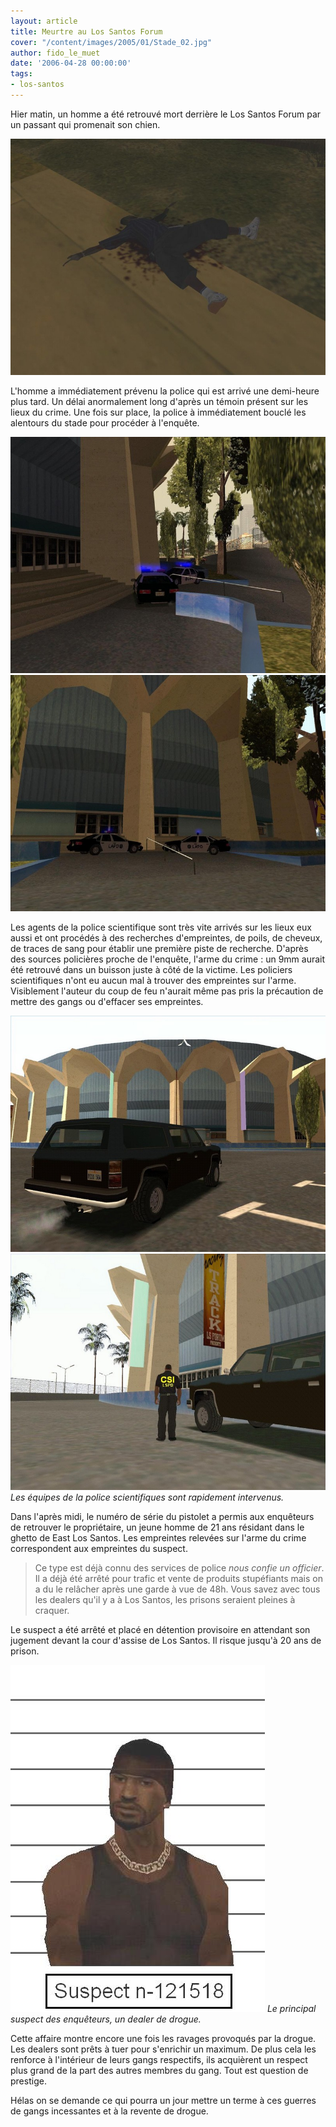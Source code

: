 ```yaml
---
layout: article
title: Meurtre au Los Santos Forum
cover: "/content/images/2005/01/Stade_02.jpg"
author: fido_le_muet
date: '2006-04-28 00:00:00'
tags:
- los-santos
---
```


Hier matin, un homme a été retrouvé mort derrière le Los Santos Forum par un passant qui promenait son chien.

![](/content/images/2005/01/Victime_Stade.jpg)

L'homme a immédiatement prévenu la police qui est arrivé une demi-heure plus tard. Un délai anormalement long d'après un témoin présent sur les lieux du crime. Une fois sur place, la police à immédiatement bouclé les alentours du stade pour procéder à l'enquête.

![](/content/images/2005/01/Police_Stade_02.jpg)
![](/content/images/2005/01/Police_Stade_01.jpg)

Les agents de la police scientifique sont très vite arrivés sur les lieux eux aussi et ont procédés à des recherches d'empreintes, de poils, de cheveux, de traces de sang pour établir une première piste de recherche. D'après des sources policières proche de l'enquête, l'arme du crime : un 9mm aurait été retrouvé dans un buisson juste à côté de la victime. Les policiers scientifiques n'ont eu aucun mal à trouver des empreintes sur l'arme. Visiblement l'auteur du coup de feu n'aurait même pas pris la précaution de mettre des gangs ou d'effacer ses empreintes.

![](/content/images/2005/01/Stade_FBI.jpg)
![Les équipes de la police scientifiques sont rapidement intervenus.](/content/images/2005/01/Stade_CSI.jpg)
_Les équipes de la police scientifiques sont rapidement intervenus._

Dans l'après midi, le numéro de série du pistolet a permis aux enquêteurs de retrouver le propriétaire, un jeune homme de 21 ans résidant dans le ghetto de East Los Santos. Les empreintes relevées sur l'arme du crime correspondent aux empreintes du suspect.

> Ce type est déjà connu des services de police _nous confie un officier_. Il a déjà été arrêté pour trafic et vente de produits stupéfiants mais on a du le relâcher après une garde à vue de 48h. Vous savez avec tous les dealers qu'il y a à Los Santos, les prisons seraient pleines à craquer.

Le suspect a été arrêté et placé en détention provisoire en attendant son jugement devant la cour d'assise de Los Santos. Il risque jusqu'à 20 ans de prison.

![Le principal suspect des enquêteurs, un dealer de drogue.](/content/images/2005/01/Suspect_Stade.jpg)
_Le principal suspect des enquêteurs, un dealer de drogue._

Cette affaire montre encore une fois les ravages provoqués par la drogue. Les dealers sont prêts à tuer pour s'enrichir un maximum. De plus cela les renforce à l'intérieur de leurs gangs respectifs, ils acquièrent un respect plus grand de la part des autres membres du gang. Tout est question de prestige.

Hélas on se demande ce qui pourra un jour mettre un terme à ces guerres de gangs incessantes et à la revente de drogue.

<!--kg-card-end: markdown-->
